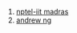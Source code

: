 1. <a href="https://www.youtube.com/watch?v=EB1SoyivHFU&list=PLEAYkSg4uSQ1r-2XrJ_GBzzS6I-f8yfRU&index=107">nptel-iit madras</a>
2. <a href="https://www.youtube.com/watch?v=3Hn_hEPtciQ">andrew ng</a>
